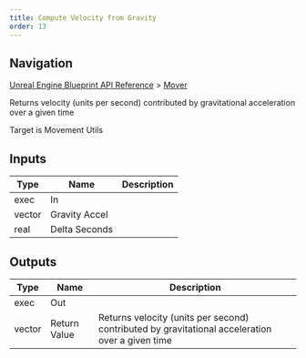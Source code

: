 ```yaml
---
title: Compute Velocity from Gravity
order: 13
---
```

## Navigation

[Unreal Engine Blueprint API Reference](https://dev.epicgames.com/documentation/en-us/unreal-engine/BlueprintAPI) > [Mover](https://dev.epicgames.com/documentation/en-us/unreal-engine/BlueprintAPI/Mover)

Returns velocity (units per second) contributed by gravitational acceleration over a given time

Target is Movement Utils

## Inputs

| Type | Name | Description |
| --- | --- | --- |
| exec | In |  |
| vector | Gravity Accel |  |
| real | Delta Seconds |  |

## Outputs

| Type | Name | Description |
| --- | --- | --- |
| exec | Out |  |
| vector | Return Value | Returns velocity (units per second) contributed by gravitational acceleration over a given time |
